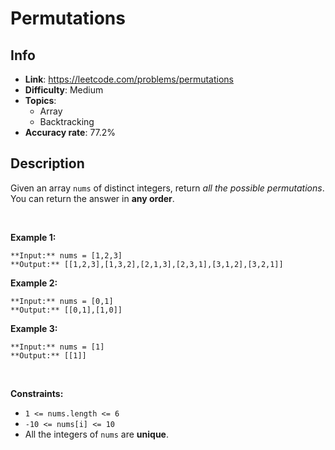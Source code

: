 # Permutations

## Info  
- **Link**: https://leetcode.com/problems/permutations
- **Difficulty**: Medium  
- **Topics**:   
    - Array
    - Backtracking
- **Accuracy rate**: 77.2%  

## Description  
    
Given an array `nums` of distinct integers, return *all the possible permutations*. You can return the answer in **any order**.


 


**Example 1:**



```
**Input:** nums = [1,2,3]
**Output:** [[1,2,3],[1,3,2],[2,1,3],[2,3,1],[3,1,2],[3,2,1]]

```
**Example 2:**



```
**Input:** nums = [0,1]
**Output:** [[0,1],[1,0]]

```
**Example 3:**



```
**Input:** nums = [1]
**Output:** [[1]]

```

 


**Constraints:**


* `1 <= nums.length <= 6`
* `-10 <= nums[i] <= 10`
* All the integers of `nums` are **unique**.


  
    